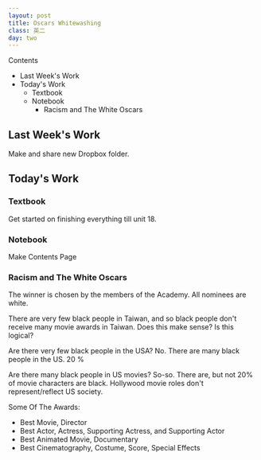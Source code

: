 ```yaml
---
layout: post
title: Oscars Whitewashing
class: 英二
day: two
---
```


Contents
* Last Week's Work
* Today's Work
	* Textbook
	* Notebook
		* Racism and The White Oscars

## Last Week's Work
Make and share new Dropbox folder.

## Today's Work
### Textbook
Get started on finishing everything till unit 18.

### Notebook
Make Contents Page

### Racism and The White Oscars
The winner is chosen by the members of the Academy.
All nominees are white.

There are very few black people in Taiwan, and so black people don't receive many movie awards in Taiwan.
Does this make sense?
Is this logical?

Are there very few black people in the USA?
No. There are many black people in the US.
20 %

Are there many black people in US movies?
So-so. There are, but not 20% of movie characters are black.
Hollywood movie roles don't represent/reflect US society.




Some Of The Awards:
* Best Movie, Director
* Best Actor, Actress, Supporting Actress, and Supporting Actor
* Best Animated Movie, Documentary
* Best Cinematography, Costume, Score, Special Effects 




